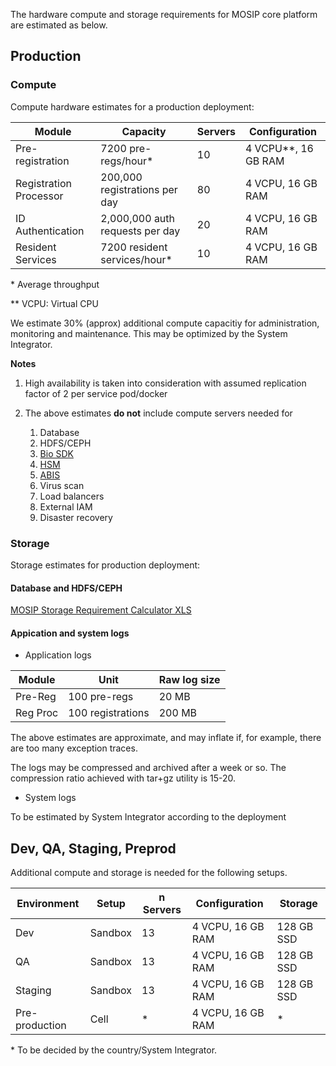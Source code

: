 The hardware compute and storage requirements for MOSIP core platform are estimated as below.

## Production
### Compute
Compute hardware estimates for a production deployment:

|Module|Capacity|Servers|Configuration|
|---|---|---|---|
|Pre-registration | 7200 pre-regs/hour\* | 10 | 4 VCPU\**, 16 GB RAM | 
|Registration Processor | 200,000 registrations per day | 80 | 4 VCPU, 16 GB RAM| 
|ID Authentication | 2,000,000 auth requests per day | 20 | 4 VCPU, 16 GB RAM | 
|Resident Services | 7200 resident services/hour\* | 10 | 4 VCPU, 16 GB RAM | 

\* Average throughput 

\** VCPU:  Virtual CPU


We estimate 30% (approx) additional compute capacitiy for administration, monitoring and maintenance. This may be optimized by the System Integrator.

**Notes**

1. High availability is taken into consideration with assumed replication factor of 2 per service pod/docker
1. The above estimates **do not** include compute servers needed for

   1. Database
   1. HDFS/CEPH
   1. [Bio SDK](Biometric-SDK.md)
   1. [HSM](Hardware-Security-Module-HSM-Specifications.md)
   1. [ABIS](Automated-Biometric-Identification-System-ABIS.md)
   1. Virus scan
   1. Load balancers
   1. External IAM
   1. Disaster recovery 

### Storage
Storage estimates for production deployment:

#### Database and HDFS/CEPH 
[MOSIP Storage Requirement Calculator XLS]( https://github.com/mosip/documentation/blob/master/docs/_sources/hardware_sizing/MOSIP_Storage_Estimate-v1.1.xlsx)

#### Appication and system logs
* Application logs

|Module|Unit|Raw log size|
|---|---|---|
|Pre-Reg|100 pre-regs|20 MB|
|Reg Proc|100 registrations| 200 MB|

The above estimates are approximate, and may inflate if, for example, there are too many exception traces.  

The logs may be compressed and archived after a week or so.  The compression ratio achieved with tar+gz utility is 15-20.

* System logs

To be estimated by System Integrator according to the deployment

## Dev, QA, Staging, Preprod
Additional compute and storage is needed for the following setups.

| Environment | Setup | n Servers | Configuration | Storage |
|---|---|---|---|---|
| Dev | Sandbox | 13 | 4 VCPU, 16 GB RAM | 128 GB SSD|
| QA | Sandbox | 13 | 4 VCPU, 16 GB RAM | 128 GB SSD|
| Staging | Sandbox | 13 | 4 VCPU, 16 GB RAM | 128 GB SSD|
| Pre-production | Cell | * | 4 VCPU, 16 GB RAM | * |

\* To be decided by the country/System Integrator.
